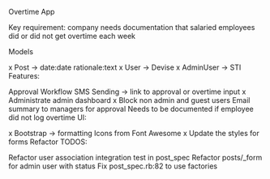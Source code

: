 Overtime App

Key requirement: company needs documentation that salaried employees did or did not get overtime each week

Models

x Post -> date:date rationale:text
x User -> Devise
x AdminUser -> STI
Features:

Approval Workflow
SMS Sending -> link to approval or overtime input
x Administrate admin dashboard
x Block non admin and guest users
Email summary to managers for approval
Needs to be documented if employee did not log overtime
UI:

x Bootstrap -> formatting
Icons from Font Awesome
x Update the styles for forms
Refactor TODOS:

Refactor user association integration test in post_spec
Refactor posts/_form for admin user with status
Fix post_spec.rb:82 to use factories